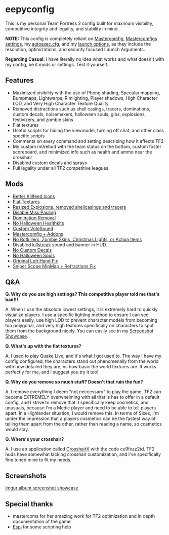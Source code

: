 # eepyconfig

This is my personal Team Fortress 2 config built for maximum visibility, competitive integrity and legality, and stability in mind.

**NOTE:** This config is completely reliant on [Mastercomfig](https://mastercomfig.com), [Mastercomfigs settings](cfg/overrides/modules.cfg), my [autoexec.cfg](cfg/overrides/autoexec.cfg), and my [launch options](cfg/overrides/autoexec.cfg#L19), as they include the resolution, optimizations, and security focused Launch Arguments.

**Regarding Casual:** I have literally no idea what works and what doesn't with my config, be it mods or settings. Test it yourself.

## Features
* Maximized visibility with the use of Phong shading, Specular mapping, Bumpmaps, Lightwarps, Rimlighting, Player shadows, High Character LOD, and Very High Character Texture Quality
* Removed distractions such as shell casings, tracers, dominations, custom decals, noisemakers, halloween souls, gibs, explosions, festivizers, and zombie skins
* Flat textures
* Useful scripts for hiding the viewmodel, turning off chat, and other class specific scripts
* Comments on every command and setting describing how it affects TF2
* My custom m0rehud with the team status on the bottom, custom foster scoreboard, and minimized info such as health and ammo near the crosshair
* Disabled custom decals and sprays
* Full legality under all TF2 competitive leagues

 ## Mods

* [Better Killfeed Icons](https://gamebanana.com/mods/406361)
* [Flat Textures](https://github.com/JarateKing/CleanTF2plus)
* [Resized Explosions, removed shellcasings and tracers](https://comfig.app/app)
* [Disable Miss Pauling](https://gamebanana.com/mods/325900)
* [Domination Removal](https://gamebanana.com/mods/36617)
* [No Halloween Healthkits](https://gamebanana.com/mods/401775)
* [Custom VoteSound](https://gamebanana.com/sounds/63961)
* [Mastercomfig + Addons](https://mastercomfig.com)
* [No Botkillers, Zombie Skins, Christmas Lights, or Action Items](https://pevhs.ch/tf2/vpk/nhbgum/)
* Disabled [killstreak](custom/customsounds/sounds/misc/killstreak.wav) sound and banner in HUD.
* [No Custom Decals](https://gamebanana.com/mods/295666)
* [No Halloween Souls](https://drive.google.com/file/d/1Yss7TO_o3zr0b3Xmg45OHBa78WUZNA_f)
* [Original Left Hand Fix](https://drive.google.com/file/d/1LK6E2exUce3kGID2wESCvb18_Zpt-d2Q)
* [Sniper Scope MipMap + Refractions Fix](https://gamebanana.com/mods/388222)

## Q&A

**Q. Why do you use high settings? This competitive player told me that's bad!!!**

A. When I use the absolute lowest settings, it is extremely hard to quickly visualize players. I use a specific lighting method to ensure I can see players easily, use high LOD to prevent character models from becoming too polygonal, and very high textures specifically on characters to spot them from the background nicely. You can easily see in my [Screenshot Showcase](https://imgur.com/a/eepyconfig-mKUx4WL).

**Q. What's up with the flat textures?**

A. I used to play Quake Live, and it's what I got used to. The way I have my config configured, the characters stand out phenomenally from the world with how detailed they are, vs how basic the world textures are. It works perfectly for me, and I suggest you try it too!

**Q. Why do you remove so much stuff? Doesn't that ruin the fun?**

A. I remove everything I deem "not neccessary" to play the game. TF2 can become EXTREMELY overwhelming with all that is has to offer in a default config, and I strive to remove that. I specifically keep cosmetics, and unusuals, because I'm a Medic player and need to be able to tell players apart. In a Highlander situation, I would remove this. In terms of Sixes, I'm under the impression that a players cosmetics can be the fastest way of telling them apart from the other, rather than reading a name, so cosmetics would stay.

**Q. Where's your crosshair?**

A. I use an application called [CrosshairX](https://store.steampowered.com/app/1366800/Crosshair_X/) with the code cu9fezz2td. TF2 huds have somewhat lacking crosshair customization, and I've specifically fine tuned mine to fit my needs.


## Screenshots
[Imgur album screenshot showcase](https://imgur.com/a/eepyconfig-mKUx4WL)

## Special thanks
* mastercoms for her amazing work for TF2 optimization and in depth documentation of the game
* [Espi](https://github.com/espimarisa) for some scripting help
